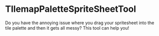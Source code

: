 # TIlemapPaletteSpriteSheetTool
Do you have the annoying issue where you drag your spritesheet into the tile palette and then it gets all messy? This tool can help you!
